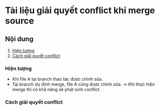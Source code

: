 # Tài liệu giải quyết conflict khi merge source

## Nội dung

1. [Hiện tượng](#hiện-tượng)
1. [Cách giải quyết conflict](#cách-giải-quyết-conflict)

### Hiện tượng

- Khi file A tại branch thao tác được chỉnh sửa.
- Tại branch dự định merge, file A cũng được chỉnh sửa.
→ Khi thực hiện merge thì có khả năng sẽ phát sinh conflict.

### Cách giải quyết conflict
